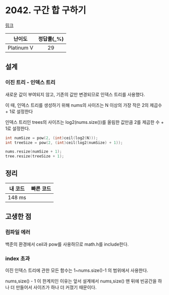 # 2042. 구간 합 구하기

[링크](https://www.acmicpc.net/problem/2042)

|   난이도   | 정답률(\_%) |
| :--------: | :---------: |
| Platinum V |     29      |

## 설계

### 이진 트리 - 인덱스 트리

새로운 값이 부여되지 않고, 기존의 값만 변경되므로 인덱스 트리를 사용했다.

이 때, 인덱스 트리를 생성하기 위해 nums의 사이즈는 N 이상의 가장 작은 2의 제곱수 + 1로 설정한다

인덱스 트리인 trees의 사이즈는 log2(nums.size())를 올림한 값만큼 2를 제곱한 수 + 1로 설정한다.

```cpp
int numSize = pow(2, (int)ceil(log2(N)));
int treeSize = pow(2, (int)ceil(log2(numSize) + 1));

nums.resize(numSize + 1);
tree.resize(treeSize + 1);
```

## 정리

| 내 코드 | 빠른 코드 |
| :-----: | :-------: |
| 148 ms  |           |

## 고생한 점

### 컴파일 에러

백준의 환경에서 ceil과 pow를 사용하므로 math.h를 include한다.

### index 초과

이진 인덱스 트리에 관한 모든 함수는 1~nums.size()-1 의 범위에서 사용한다.

nums,size() - 1 이 한계치인 이유는 앞서 설계에서 nums,size() 맨 뒤에 빈공간을 하나 더 만들어서 사이즈가 하나 더 커졌기 때문이다.
